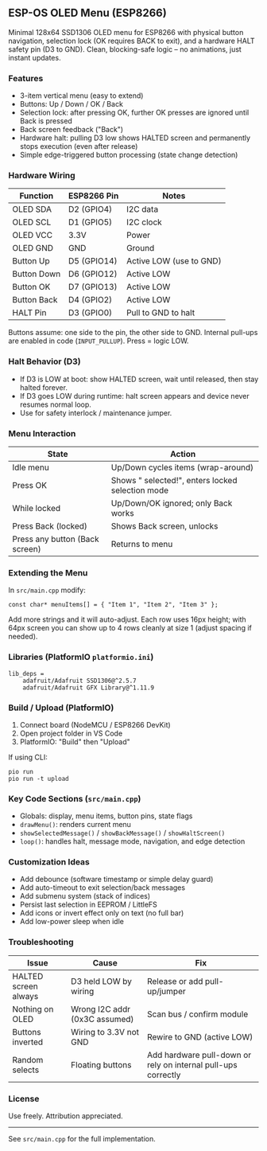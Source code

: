 ## ESP-OS OLED Menu (ESP8266)

Minimal 128x64 SSD1306 OLED menu for ESP8266 with physical button navigation, selection lock (OK requires BACK to exit), and a hardware HALT safety pin (D3 to GND). Clean, blocking-safe logic – no animations, just instant updates.

### Features
* 3-item vertical menu (easy to extend)
* Buttons: Up / Down / OK / Back
* Selection lock: after pressing OK, further OK presses are ignored until Back is pressed
* Back screen feedback ("Back")
* Hardware halt: pulling D3 low shows HALTED screen and permanently stops execution (even after release)
* Simple edge-triggered button processing (state change detection)

### Hardware Wiring
| Function | ESP8266 Pin | Notes |
|----------|-------------|-------|
| OLED SDA | D2 (GPIO4)  | I2C data |
| OLED SCL | D1 (GPIO5)  | I2C clock |
| OLED VCC | 3.3V        | Power |
| OLED GND | GND         | Ground |
| Button Up | D5 (GPIO14) | Active LOW (use to GND) |
| Button Down | D6 (GPIO12) | Active LOW |
| Button OK | D7 (GPIO13) | Active LOW |
| Button Back | D4 (GPIO2) | Active LOW |
| HALT Pin | D3 (GPIO0) | Pull to GND to halt |

Buttons assume: one side to the pin, the other side to GND. Internal pull-ups are enabled in code (`INPUT_PULLUP`). Press = logic LOW.

### Halt Behavior (D3)
* If D3 is LOW at boot: show HALTED screen, wait until released, then stay halted forever.
* If D3 goes LOW during runtime: halt screen appears and device never resumes normal loop.
* Use for safety interlock / maintenance jumper.

### Menu Interaction
State | Action |
------|--------|
Idle menu | Up/Down cycles items (wrap-around) |
Press OK | Shows "<Item> selected!", enters locked selection mode |
While locked | Up/Down/OK ignored; only Back works |
Press Back (locked) | Shows Back screen, unlocks |
Press any button (Back screen) | Returns to menu |

### Extending the Menu
In `src/main.cpp` modify:
```
const char* menuItems[] = { "Item 1", "Item 2", "Item 3" };
```
Add more strings and it will auto-adjust. Each row uses 16px height; with 64px screen you can show up to 4 rows cleanly at size 1 (adjust spacing if needed).

### Libraries (PlatformIO `platformio.ini`)
```
lib_deps =
    adafruit/Adafruit SSD1306@^2.5.7
    adafruit/Adafruit GFX Library@^1.11.9
```

### Build / Upload (PlatformIO)
1. Connect board (NodeMCU / ESP8266 DevKit)
2. Open project folder in VS Code
3. PlatformIO: "Build" then "Upload"

If using CLI:
```
pio run
pio run -t upload
```

### Key Code Sections (`src/main.cpp`)
* Globals: display, menu items, button pins, state flags
* `drawMenu()`: renders current menu
* `showSelectedMessage()` / `showBackMessage()` / `showHaltScreen()`
* `loop()`: handles halt, message mode, navigation, and edge detection

### Customization Ideas
* Add debounce (software timestamp or simple delay guard)
* Add auto-timeout to exit selection/back messages
* Add submenu system (stack of indices)
* Persist last selection in EEPROM / LittleFS
* Add icons or invert effect only on text (no full bar)
* Add low-power sleep when idle

### Troubleshooting
Issue | Cause | Fix |
------|-------|-----|
HALTED screen always | D3 held LOW by wiring | Release or add pull-up/jumper |
Nothing on OLED | Wrong I2C addr (0x3C assumed) | Scan bus / confirm module |
Buttons inverted | Wiring to 3.3V not GND | Rewire to GND (active LOW) |
Random selects | Floating buttons | Add hardware pull-down or rely on internal pull-ups correctly |

### License
Use freely. Attribution appreciated.

---
See `src/main.cpp` for the full implementation.
